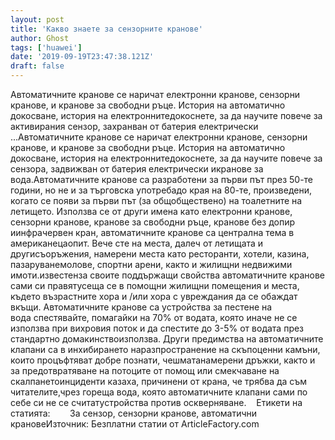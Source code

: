 ```yaml
---
layout: post
title: 'Какво знаете за сензорните кранове'
author: Ghost
tags: ['huawei']
date: '2019-09-19T23:47:38.121Z'
draft: false
---
```


Автоматичните кранове се наричат ​​електронни кранове, сензорни кранове, и кранове за свободни ръце. История на автоматично докосване, история на електроннитедокоснете, за да научите повече за активирания сензор, захранван от батерия електрически ...Автоматичните кранове се наричат ​​електронни кранове, сензорни кранове, и кранове за свободни ръце. История на автоматично докосване, история на електроннитедокоснете, за да научите повече за сензора, задвижван от батерия електрически икранове за вода.Автоматичните кранове са разработени за първи път през 50-те години, но не и за търговска употребадо края на 80-те, произведени, когато се появи за първи път (за общобществено) на тоалетните на летището. Използва се от други имена като електронни кранове, сензорни кранове, кранове за свободни ръце, кранове без допир иинфрачервен кран, автоматичните кранове са централна тема в американецаопит. Вече сте на места, далеч от летищата и другисъоръжения, намерени места като ресторанти, хотели, казина, пазаруванемолове, спортни арени, както и жилищни недвижими имоти.известенза своите поддържащи свойства автоматичните кранове сами си правятусеща се в помощни жилищни помещения и места, където възрастните хора и /или хора с увреждания да се обаждат вкъщи. Автоматичните кранове са устройства за пестене на вода спестявайте, помагайки на 70% от водата, която иначе не се използва при вихровия поток и да спестите до 3-5% от водата през стандартно домакинствоизползва. Други предимства на автоматичните клапани са в инхибирането наразпространение на скъпоценни камъни, които процъфтяват добре познати, чешматанамерени дръжки, както и за предотвратяване на потоците от помощ или смекчаване на скалпанетоинциденти казаха, причинени от крана, че трябва да съм читателите,чрез гореща вода, която автоматичните клапани сами по себе си не се считатустройства против оскверняване.    Етикети на статията:        За сензор, сензорни кранове, автоматични крановеИзточник: Безплатни статии от ArticleFactory.com
